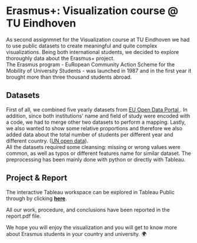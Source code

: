 # Erasmus+: Visualization course @ TU Eindhoven

As second assignmnet for the Visualization course at TU Eindhoven we had to use public datasets to create meaningful and quite complex visualizations. 
Being both international students, we decided to explore thoroughly data about the Erasmus+ project.   
The Erasmus program - EuRopean Community Action Scheme for the Mobility of University Students - was launched in 1987 and in the first year it brought more than three thousand students abroad.

## Datasets 
First of all, we combined five yearly datasets from <a href="https://data.europa.eu/euodp/en/ data/">EU Open Data Portal </a>. 
In addition, since both institutions' name and field of study were encoded with a code, we had to merge other two datasets to perform a mapping.
Lastly, we also wanted to show some relative proportions and therefore we also added data about the total number of students per different year and different country. (<a href="https://data.un.org/">UN open data</a>).  
All the datasets required some cleansing: missing or wrong values were common, as well as typos or different features name for similar dataset. The preprocessing has been mainly done with python or directly with Tableau.

## Project & Report

The interactive Tableau workspace can be explored in Tableau Public through by clicking <a href="https://public.tableau.com/profile/paolo.berizzi#!/vizhome/erasmus_dashboard/Home_dashboard"><b>here</b></a>. 


All our work, procedure, and conclusions have been reported in the report.pdf file.

We hope you will enjoy the visualization and you will get to know more about Erasmus students in your country and university. 🌍


